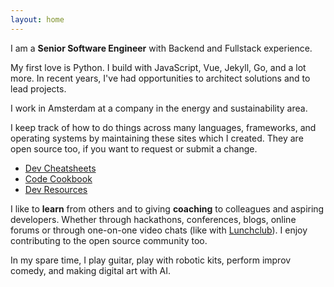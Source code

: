 ```yaml
---
layout: home
---
```


I am a **Senior Software Engineer** with Backend and Fullstack experience.

My first love is Python. I build with JavaScript, Vue, Jekyll, Go, and a lot more. In recent years, I've had opportunities to architect solutions and to lead projects.

I work in Amsterdam at a company in the energy and sustainability area.

I keep track of how to do things across many languages, frameworks, and operating systems by maintaining these sites which I created. They are open source too, if you want to request or submit a change.

- [Dev Cheatsheets](https://michaelcurrin.github.io/dev-cheatsheets/)
- [Code Cookbook](https://michaelcurrin.github.io/code-cookbook/)
- [Dev Resources](https://michaelcurrin.github.io/dev-resources/)

I like to **learn** from others and to giving **coaching** to colleagues and aspiring developers. Whether through hackathons, conferences, blogs, online forums or through one-on-one video chats (like with [Lunchclub][]). I enjoy contributing to the open source community too.

In my spare time, I play guitar, play with robotic kits, perform improv comedy, and making digital art with AI.

[Lunchclub]: https://lunchclub.com/?invite_code=michaelc132
